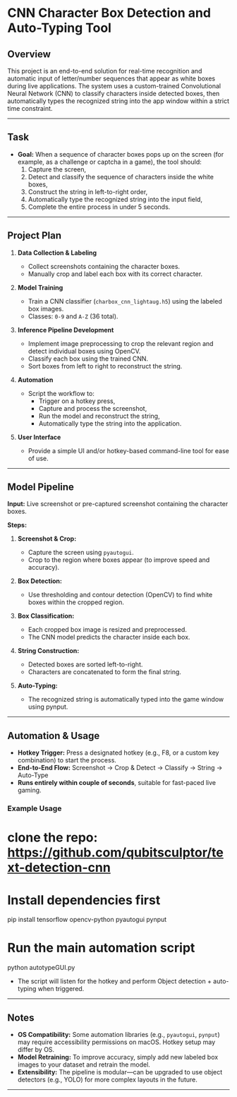 # CNN Character Box Detection and Auto-Typing Tool

## Overview

This project is an end-to-end solution for real-time recognition and automatic input of letter/number sequences that appear as white boxes during live applications. The system uses a custom-trained Convolutional Neural Network (CNN) to classify characters inside detected boxes, then automatically types the recognized string into the app window within a strict time constraint.

---

## Task

- **Goal:** When a sequence of character boxes pops up on the screen (for example, as a challenge or captcha in a game), the tool should:
  1. Capture the screen,
  2. Detect and classify the sequence of characters inside the white boxes,
  3. Construct the string in left-to-right order,
  4. Automatically type the recognized string into the input field,
  5. Complete the entire process in under 5 seconds.

---

## Project Plan

1. **Data Collection & Labeling**
   - Collect screenshots containing the character boxes.
   - Manually crop and label each box with its correct character.

2. **Model Training**
   - Train a CNN classifier (`charbox_cnn_lightaug.h5`) using the labeled box images.
   - Classes: `0-9` and `A-Z` (36 total).

3. **Inference Pipeline Development**
   - Implement image preprocessing to crop the relevant region and detect individual boxes using OpenCV.
   - Classify each box using the trained CNN.
   - Sort boxes from left to right to reconstruct the string.

4. **Automation**
   - Script the workflow to:
     - Trigger on a hotkey press,
     - Capture and process the screenshot,
     - Run the model and reconstruct the string,
     - Automatically type the string into the application.

5. **User Interface**
   - Provide a simple UI and/or hotkey-based command-line tool for ease of use.

---

## Model Pipeline

**Input:** Live screenshot or pre-captured screenshot containing the character boxes.

**Steps:**
1. **Screenshot & Crop:**
   - Capture the screen using `pyautogui`.
   - Crop to the region where boxes appear (to improve speed and accuracy).

2. **Box Detection:**
   - Use thresholding and contour detection (OpenCV) to find white boxes within the cropped region.

3. **Box Classification:**
   - Each cropped box image is resized and preprocessed.
   - The CNN model predicts the character inside each box.

4. **String Construction:**
   - Detected boxes are sorted left-to-right.
   - Characters are concatenated to form the final string.

5. **Auto-Typing:**
   - The recognized string is automatically typed into the game window using pynput.

---

## Automation & Usage

- **Hotkey Trigger:** Press a designated hotkey (e.g., F8, or a custom key combination) to start the process.
- **End-to-End Flow:** Screenshot → Crop & Detect → Classify → String → Auto-Type
- **Runs entirely within couple of seconds**, suitable for fast-paced live gaming.

### Example Usage

# clone the repo: https://github.com/qubitsculptor/text-detection-cnn

# Install dependencies first
pip install tensorflow opencv-python pyautogui pynput

# Run the main automation script
python autotypeGUI.py


- The script will listen for the hotkey and perform Object detection + auto-typing when triggered.


---

## Notes

- **OS Compatibility:** Some automation libraries (e.g., `pyautogui`, `pynput`) may require accessibility permissions on macOS. Hotkey setup may differ by OS.
- **Model Retraining:** To improve accuracy, simply add new labeled box images to your dataset and retrain the model.
- **Extensibility:** The pipeline is modular—can be upgraded to use object detectors (e.g., YOLO) for more complex layouts in the future.

---
